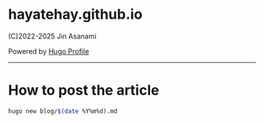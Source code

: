 # hayatehay.github.io
(C)2022-2025 Jin Asanami

Powered by [Hugo Profile](https://github.com/gurusabarish/hugo-profile)

----
# How to post the article
```bash
hugo new blog/$(date %Y%m%d).md
```

